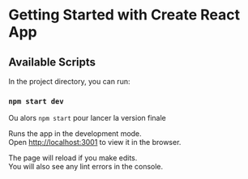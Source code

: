 # Getting Started with Create React App

## Available Scripts

In the project directory, you can run:

### `npm start dev`

Ou alors ``` npm start ``` pour lancer la version finale

Runs the app in the development mode.\
Open [http://localhost:3001](http://localhost:3001) to view it in the browser.

The page will reload if you make edits.\
You will also see any lint errors in the console.
